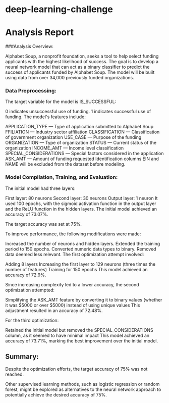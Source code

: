 # deep-learning-challenge

# Analysis Report

###Analysis Overview:

Alphabet Soup, a nonprofit foundation, seeks a tool to help select funding applicants with the highest likelihood of success. The goal is to develop a neural network model that can act as a binary classifier to predict the success of applicants funded by Alphabet Soup. The model will be built using data from over 34,000 previously funded organizations.

### Data Preprocessing:

The target variable for the model is IS_SUCCESSFUL:

0 indicates unsuccessful use of funding.
1 indicates successful use of funding.
The model's features include:

APPLICATION_TYPE — Type of application submitted to Alphabet Soup
FFILIATION — Industry sector affiliation
CLASSIFICATION — Classification of government organization
USE_CASE — Purpose of the funding
ORGANIZATION — Type of organization
STATUS — Current status of the organization
INCOME_AMT — Income level classification
SPECIAL_CONSIDERATIONS — Special factors considered in the application
ASK_AMT — Amount of funding requested
Identification columns EIN and NAME will be excluded from the dataset before modeling.

### Model Compilation, Training, and Evaluation:

The initial model had three layers:

First layer: 80 neurons
Second layer: 30 neurons
Output layer: 1 neuron
It used 100 epochs, with the sigmoid activation function in the output layer and the ReLU function in the hidden layers. The initial model achieved an accuracy of 73.07%.

The target accuracy was set at 75%.

To improve performance, the following modifications were made:

Increased the number of neurons and hidden layers.
Extended the training period to 150 epochs.
Converted numeric data types to binary.
Removed data deemed less relevant.
The first optimization attempt involved:

Adding 8 layers
Increasing the first layer to 129 neurons (three times the number of features)
Training for 150 epochs
This model achieved an accuracy of 72.9%.

Since increasing complexity led to a lower accuracy, the second optimization attempted:

Simplifying the ASK_AMT feature by converting it to binary values (whether it was $5000 or over $5000) instead of using unique values
This adjustment resulted in an accuracy of 72.48%.

For the third optimization:

Retained the initial model but removed the SPECIAL_CONSIDERATIONS column, as it seemed to have minimal impact
This model achieved an accuracy of 73.71%, marking the best improvement over the initial model.

## Summary:

Despite the optimization efforts, the target accuracy of 75% was not reached.

Other supervised learning methods, such as logistic regression or random forest, might be explored as alternatives to the neural network approach to potentially achieve the desired accuracy of 75%.